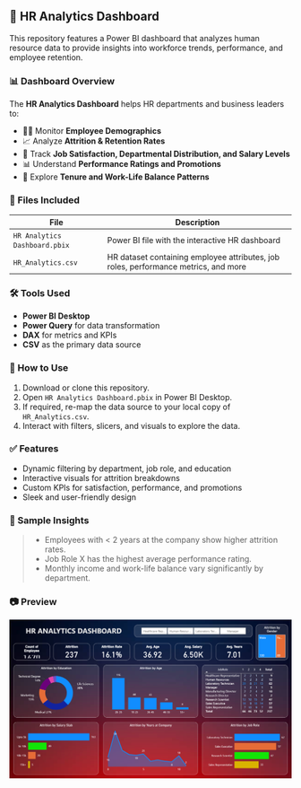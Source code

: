## 👥 HR Analytics Dashboard

This repository features a Power BI dashboard that analyzes human resource data to provide insights into workforce trends, performance, and employee retention.

### 📊 Dashboard Overview

The **HR Analytics Dashboard** helps HR departments and business leaders to:

- 🧑‍💼 Monitor **Employee Demographics**
- 📈 Analyze **Attrition & Retention Rates**
- 💼 Track **Job Satisfaction, Departmental Distribution, and Salary Levels**
- 📊 Understand **Performance Ratings and Promotions**
- 📍 Explore **Tenure and Work-Life Balance Patterns**

### 📁 Files Included

| File | Description |
|------|-------------|
| `HR Analytics Dashboard.pbix` | Power BI file with the interactive HR dashboard |
| `HR_Analytics.csv` | HR dataset containing employee attributes, job roles, performance metrics, and more |

### 🛠️ Tools Used

- **Power BI Desktop**
- **Power Query** for data transformation
- **DAX** for metrics and KPIs
- **CSV** as the primary data source

### 🚀 How to Use

1. Download or clone this repository.
2. Open `HR Analytics Dashboard.pbix` in Power BI Desktop.
3. If required, re-map the data source to your local copy of `HR_Analytics.csv`.
4. Interact with filters, slicers, and visuals to explore the data.

### ✅ Features

- Dynamic filtering by department, job role, and education
- Interactive visuals for attrition breakdowns
- Custom KPIs for satisfaction, performance, and promotions
- Sleek and user-friendly design

### 📌 Sample Insights

> - Employees with < 2 years at the company show higher attrition rates.  
> - Job Role X has the highest average performance rating.  
> - Monthly income and work-life balance vary significantly by department.

### 📷 Preview

![image](https://github.com/VipranshOjha/PowerBI-Dashboards/blob/main/HR-Analytics-Dashboard/Dashboard%20Preview.png)
